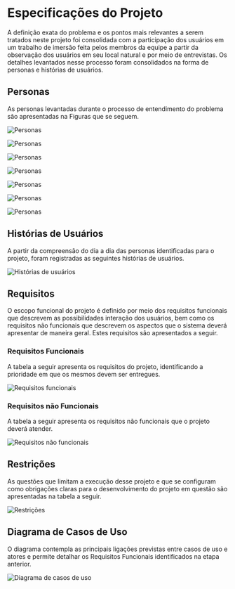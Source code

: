 # Especificações do Projeto
A definição exata do problema e os pontos mais relevantes a serem tratados neste projeto foi consolidada com a participação dos usuários em um trabalho de imersão feita pelos membros da equipe a partir da observação dos usuários em seu local natural e por meio de entrevistas. Os detalhes levantados nesse processo foram consolidados na forma de personas e histórias de usuários.

## Personas
As personas levantadas durante o processo de entendimento do problema são apresentadas na Figuras que se seguem.

![Personas](img/felipe.PNG)

![Personas](img/eduardo.PNG)

![Personas](img/helo.PNG)

![Personas](img/david.PNG)

![Personas](img/ari.PNG)

![Personas](img/erick.PNG)

![Personas](img/andre.PNG)

## Histórias de Usuários
A partir da compreensão do dia a dia das personas identificadas para o projeto, foram registradas as seguintes histórias de usuários.

![Histórias de usuários](img/historias.PNG)

## Requisitos
O escopo funcional do projeto é definido por meio dos requisitos funcionais que descrevem as possibilidades interação dos usuários, bem como os requisitos não funcionais que descrevem os aspectos que o sistema deverá apresentar de maneira geral. Estes requisitos são apresentados a seguir.

### Requisitos Funcionais
A tabela a seguir apresenta os requisitos do projeto, identificando a prioridade em que os mesmos devem ser entregues.

![Requisitos funcionais](img/requisitos_funcinais.PNG)

### Requisitos não Funcionais
A tabela a seguir apresenta os requisitos não funcionais que o projeto deverá atender.

![Requisitos não funcionais](img/requisitos_nao_funcionais.PNG)

## Restrições
As questões que limitam a execução desse projeto e que se configuram como obrigações claras para o desenvolvimento do projeto em questão são apresentadas na tabela a seguir.

![Restrições](img/restricoes.PNG)

## Diagrama de Casos de Uso
O diagrama contempla as principais ligações previstas entre casos de uso e atores e permite detalhar os Requisitos Funcionais identificados na etapa anterior.

![Diagrama de casos de uso](img/diagrama_caso_usos.PNG)
